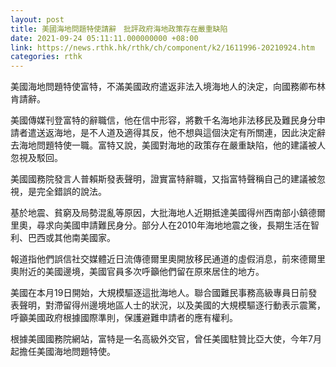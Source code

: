 ```yaml
---
layout: post
title: 美國海地問題特使請辭　批評政府海地政策存在嚴重缺陷
date: 2021-09-24 05:11:11.000000000 +08:00
link: https://news.rthk.hk/rthk/ch/component/k2/1611996-20210924.htm
categories: rthk
---
```


美國海地問題特使富特，不滿美國政府遣返非法入境海地人的決定，向國務卿布林肯請辭。

美國傳媒刊登富特的辭職信，他在信中形容，將數千名海地非法移民及難民身分申請者遣送返海地，是不人道及適得其反，他不想與這個決定有所關連，因此決定辭去海地問題特使一職。富特又說，美國對海地的政策存在嚴重缺陷，他的建議被人忽視及駁回。

美國國務院發言人普賴斯發表聲明，證實富特辭職，又指富特聲稱自己的建議被忽視，是完全錯誤的說法。

基於地震、貧窮及局勢混亂等原因，大批海地人近期抵達美國得州西南部小鎮德爾里奧，尋求向美國申請難民身分。部分人在2010年海地地震之後，長期生活在智利、巴西或其他南美國家。

報道指他們誤信社交媒體近日流傳德爾里奧開放移民通道的虛假消息，前來德爾里奧附近的美國邊境，美國官員多次呼籲他們留在原來居住的地方。

美國在本月19日開始，大規模驅逐這批海地人。聯合國難民事務高級專員日前發表聲明，對滯留得州邊境地區人士的狀況，以及美國的大規模驅逐行動表示震驚，呼籲美國政府根據國際準則，保護避難申請者的應有權利。

根據美國國務院網站，富特是一名高級外交官，曾任美國駐贊比亞大使，今年7月起擔任美國海地問題特使。
　
　
